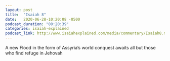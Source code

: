 ```yaml
---
layout: post
title:  "Isaiah 8"
date:   2020-06-28-10:20:08 -0500
podcast_duration: "00:20:39"
categories: isaiah-explained
podcast_link: http://www.isaiahexplained.com/media/commentary/Isaiah8.mp3
---
```

A new Flood in the form of Assyria’s world conquest awaits all but those who find refuge in Jehovah
